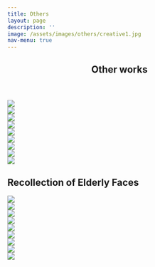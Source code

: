 ```yaml
---
title: Others
layout: page
description: ''
image: /assets/images/others/creative1.jpg
nav-menu: true
---
```


<section id="one">
	<div class="inner">
		<header class="major">
			<h1>Other works</h1>
		</header>
<!-- <h2 id="content">Nature</h2> -->

<div class="box alt">
	<div class="row 50% uniform">
		<div class="4u"><span class="image fit">
		<a href="/assets/images/others/creative1.jpg" data-lightbox="gallery">
                  <img src="/assets/images/others/creative1.jpg" />
                </a>
		</span></div>
		<div class="4u"><span class="image fit">
        <a href="/assets/images/others/creative2.jpg" data-lightbox="gallery">
                  <img src="/assets/images/others/creative2.jpg" />
                </a>
    </span></div>
	<div class="4u$"><span class="image fit">
        <a href="/assets/images/others/creative9.jpg" data-lightbox="gallery">
                  <img src="/assets/images/others/creative9.jpg" />
                </a>
    </span></div>
    <!-- line 2 -------------------------------------------------------------------------- -->
    <div class="4u"><span class="image fit">
        <a href="/assets/images//others/creative3.jpg" data-lightbox="gallery">
                  <img src="/assets/images/others/creative3.jpg" />
                </a>
    </span></div>
    <div class="4u"><span class="image fit">
        <a href="/assets/images/others/creative4.jpg" data-lightbox="gallery">
                  <img src="/assets/images/others/creative4.jpg" />
                </a>
    </span></div>
    <div class="4u$"><span class="image fit">
        <a href="/assets/images/others/creative5.jpg" data-lightbox="gallery">
                  <img src="/assets/images/others/creative5.jpg" />
                </a>
    </span></div>
    <!-- line 3 -------------------------------------------------------------------------- -->
    <div class="4u"><span class="image fit">
        <a href="/assets/images/others/creative6.jpg" data-lightbox="gallery">
                  <img src="/assets/images/others/creative6.jpg" />
                </a>
    </span></div>
    <div class="4u"><span class="image fit">
        <a href="/assets/images/others/creative7.jpg" data-lightbox="gallery">
                  <img src="/assets/images/others/creative7.jpg" />
                </a>
    </span></div>
    <div class="4u$"><span class="image fit">
        <a href="/assets/images/others/creative8.jpg" data-lightbox="gallery">
                  <img src="/assets/images/others/creative8.jpg" />
                </a>
    </span></div>
	</div>
</div>

<h2 id="content">Recollection of Elderly Faces</h2>

<div class="box alt">
	<div class="row 50% uniform">
		<div class="4u"><span class="image fit">
		<a href="/assets/images/others/old1.jpg" data-lightbox="gallery">
                  <img src="/assets/images/others/old1.jpg" />
                </a>
		</span></div>
		<div class="4u"><span class="image fit">
        <a href="/assets/images/others/old2.jpg" data-lightbox="gallery">
                  <img src="/assets/images/others/old2.jpg" />
                </a>
    </span></div>
	<div class="4u$"><span class="image fit">
        <a href="/assets/images/others/old3.jpg" data-lightbox="gallery">
                  <img src="/assets/images/others/old3.jpg" />
                </a>
    </span></div>
    <!-- line 2 -------------------------------------------------------------------------- -->
    <div class="4u"><span class="image fit">
        <a href="/assets/images//others/old4.jpg" data-lightbox="gallery">
                  <img src="/assets/images/others/old4.jpg" />
                </a>
    </span></div>
    <div class="4u"><span class="image fit">
        <a href="/assets/images/others/old5.jpg" data-lightbox="gallery">
                  <img src="/assets/images/others/old5.jpg" />
                </a>
    </span></div>
    <div class="4u$"><span class="image fit">
        <a href="/assets/images/others/old6.jpg" data-lightbox="gallery">
                  <img src="/assets/images/others/old6.jpg" />
                </a>
    </span></div>
    <!-- line 3 -------------------------------------------------------------------------- -->
    <div class="4u"><span class="image fit">
        <a href="/assets/images/others/old7.jpg" data-lightbox="gallery">
                  <img src="/assets/images/others/old7.jpg" />
                </a>
    </span></div>
    <div class="4u"><span class="image fit">
        <a href="/assets/images/others/old10.jpg" data-lightbox="gallery">
                  <img src="/assets/images/others/old10.jpg" />
                </a>
    </span></div>
    <div class="4u$"><span class="image fit">
        <a href="/assets/images/others/old9.jpg" data-lightbox="gallery">
                  <img src="/assets/images/others/old9.jpg" />
                </a>
    </span></div>
	</div>
</div>
